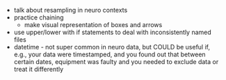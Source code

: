 - talk about resampling in neuro contexts
- practice chaining
    - make visual representation of boxes and arrows 
- use upper/lower with if statements to deal with inconsistently named files
- datetime - not super common in neuro data, but COULD be useful if, e.g., your data were timestamped, and you found out that between certain dates, equipment was faulty and you needed to exclude data or treat it differently

